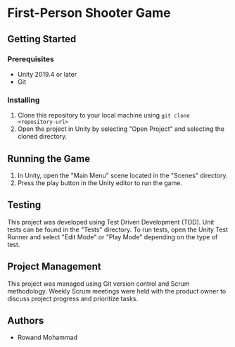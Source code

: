 # First-Person Shooter Game

## Getting Started

### Prerequisites

- Unity 2019.4 or later
- Git

### Installing

1. Clone this repository to your local machine using `git clone <repository-url>`
2. Open the project in Unity by selecting "Open Project" and selecting the cloned directory.

## Running the Game

1. In Unity, open the "Main Menu" scene located in the "Scenes" directory.
2. Press the play button in the Unity editor to run the game.

## Testing

This project was developed using Test Driven Development (TDD). Unit tests can be found in the "Tests" directory. To run tests, open the Unity Test Runner and select "Edit Mode" or "Play Mode" depending on the type of test.

## Project Management

This project was managed using Git version control and Scrum methodology. Weekly Scrum meetings were held with the product owner to discuss project progress and prioritize tasks.

## Authors

- Rowand Mohammad

